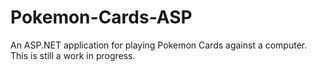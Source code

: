 # Pokemon-Cards-ASP
An ASP.NET application for playing Pokemon Cards against a computer. This is still a work in progress.
